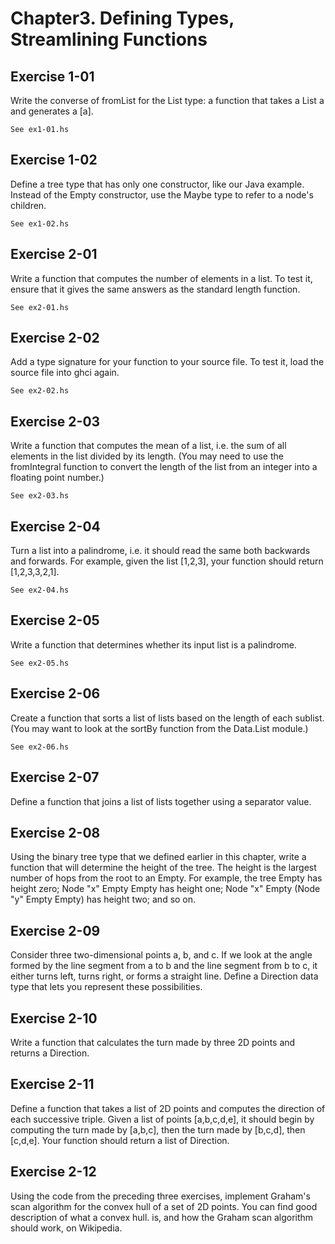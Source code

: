 # Chapter3. Defining Types, Streamlining Functions
## Exercise 1-01
Write the converse of fromList for the List type: a function that takes a List a and generates a [a].

    See ex1-01.hs

## Exercise 1-02
Define a tree type that has only one constructor, like our Java example. Instead of the Empty constructor, use the Maybe type to refer to a node's children.

    See ex1-02.hs

## Exercise 2-01
Write a function that computes the number of elements in a list. To test it, ensure that it gives the same answers as the standard length function.

    See ex2-01.hs

## Exercise 2-02
Add a type signature for your function to your source file. To test it, load the source file into ghci again.

    See ex2-02.hs

## Exercise 2-03
Write a function that computes the mean of a list, i.e. the sum of all elements in the list divided by its length. (You may need to use the fromIntegral function to convert the length of the list from an integer into a floating point number.)

    See ex2-03.hs

## Exercise 2-04
Turn a list into a palindrome, i.e. it should read the same both backwards and forwards. For example, given the list [1,2,3], your function should return [1,2,3,3,2,1].

    See ex2-04.hs

## Exercise 2-05
Write a function that determines whether its input list is a palindrome.

    See ex2-05.hs

## Exercise 2-06
Create a function that sorts a list of lists based on the length of each sublist. (You may want to look at the sortBy function from the Data.List module.)

    See ex2-06.hs

## Exercise 2-07
Define a function that joins a list of lists together using a separator value.

## Exercise 2-08
Using the binary tree type that we defined earlier in this chapter, write a function that will determine the height of the tree. The height is the largest number of hops from the root to an Empty. For example, the tree Empty has height zero; Node "x" Empty Empty has height one; Node "x" Empty (Node "y" Empty Empty) has height two; and so on.

## Exercise 2-09
Consider three two-dimensional points a, b, and c. If we look at the angle formed by the line segment from a to b and the line segment from b to c, it either turns left, turns right, or forms a straight line. Define a Direction data type that lets you represent these possibilities.

## Exercise 2-10
Write a function that calculates the turn made by three 2D points and returns a Direction.

## Exercise 2-11
Define a function that takes a list of 2D points and computes the direction of each successive triple. Given a list of points [a,b,c,d,e], it should begin by computing the turn made by [a,b,c], then the turn made by [b,c,d], then [c,d,e]. Your function should return a list of Direction.

## Exercise 2-12
Using the code from the preceding three exercises, implement Graham's scan algorithm for the convex hull of a set of 2D points. You can find good description of what a convex hull. is, and how the Graham scan algorithm should work, on Wikipedia.
